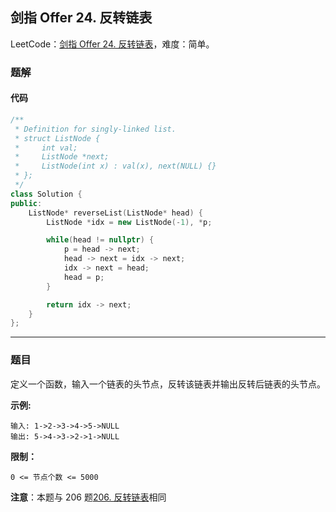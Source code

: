 ## 剑指 Offer 24. 反转链表

LeetCode：[剑指 Offer 24. 反转链表](https://leetcode.cn/problems/fan-zhuan-lian-biao-lcof/)，难度：简单。

### 题解

#### 代码

```c++
/**
 * Definition for singly-linked list.
 * struct ListNode {
 *     int val;
 *     ListNode *next;
 *     ListNode(int x) : val(x), next(NULL) {}
 * };
 */
class Solution {
public:
    ListNode* reverseList(ListNode* head) {
        ListNode *idx = new ListNode(-1), *p;

        while(head != nullptr) {
            p = head -> next;
            head -> next = idx -> next;
            idx -> next = head;
            head = p;
        }

        return idx -> next;
    }
};
```



---



### 题目

定义一个函数，输入一个链表的头节点，反转该链表并输出反转后链表的头节点。

 

**示例:**

```
输入: 1->2->3->4->5->NULL
输出: 5->4->3->2->1->NULL
```

 

**限制：**

```
0 <= 节点个数 <= 5000
```

 

**注意**：本题与 206 题[206. 反转链表](https://leetcode.cn/problems/reverse-linked-list/)相同

